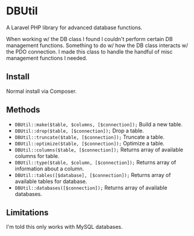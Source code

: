 # DBUtil

A Laravel PHP library for advanced database functions.

When working w/ the DB class I found I couldn't perform certain DB management functions.  Something to do w/ how the DB class interacts w/ the PDO connection.  I made this class to handle the handful of misc management functions I needed.

## Install

Normal install via Composer.

## Methods

* ``DBUtil::make($table, $columns, [$connection]);`` Build a new table.
* ``DBUtil::drop($table, [$connection]);`` Drop a table.
* ``DBUtil::truncate($table, [$connection]);`` Truncate a table.
* ``DBUtil::optimize($table, [$connection]);`` Optimize a table.
* ``DBUtil::columns($table, [$connection]);`` Returns array of available columns for table.
* ``DBUtil::type($table, $column, [$connection]);`` Returns array of information about a column.
* ``DBUtil::tables([$database], [$connection]);`` Returns array of available tables for database.
* ``DBUtil::databases([$connection]);`` Returns array of available databases.

## Limitations

I'm told this only works with MySQL databases.
